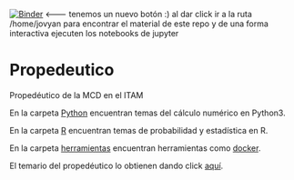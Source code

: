 [![Binder](https://mybinder.org/badge_logo.svg)](https://mybinder.org/v2/gh/ITAM-DS/Propedeutico/master) <--- tenemos un nuevo botón :) al dar click ir a la ruta /home/jovyan para encontrar el material de este repo y de una forma interactiva ejecuten los notebooks de jupyter

# Propedeutico
Propedéutico de la MCD en el ITAM

En la carpeta [Python](/Python) encuentran temas del cálculo numérico en Python3.

En la carpeta [R](/R) encuentran temas de probabilidad y estadística en R.

En la carpeta [herramientas](/herramientas) encuentran herramientas como [docker](https://www.docker.com/).

El temario del propedéutico lo obtienen dando click [aquí](https://drive.google.com/file/d/1HuGwj2_CcTSLJnU28IRykXP-mYLPg0ki/view?usp=sharing).


